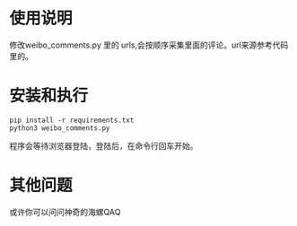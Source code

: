 
# 使用说明
修改weibo_comments.py 里的 urls,会按顺序采集里面的评论。url来源参考代码里的。

# 安装和执行
```shell
pip install -r requirements.txt
python3 weibo_comments.py
```
程序会等待浏览器登陆，登陆后，在命令行回车开始。

# 其他问题
或许你可以问问神奇的海螺QAQ